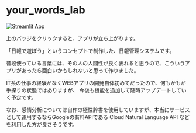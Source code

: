 # your_words_lab


[![Streamlit App](https://static.streamlit.io/badges/streamlit_badge_black_white.svg)](https://tmym-a-your-words-lab-start-th9p3f.streamlitapp.com/)

上のバッジをクリックすると、アプリが立ち上がります。

「日報で遊ぼう」というコンセプトで制作した、日報管理システムです。

普段使っている言葉には、その人の人間性が良く表れると思うので、こういうアプリがあったら面白いかもしれないと思って作りました。

IT系の仕事の経験がなくWEBアプリの開発自体初めてだったので、何もかもが手探りの状態ではありますが、
今後も機能を追加して随時アップデートしていく予定です。

なお、感情分析については自作の極性辞書を使用していますが、本当にサービスとして運用するならGoogleの有料APIである Cloud Natural Language API などを利用した方が良さそうです。

